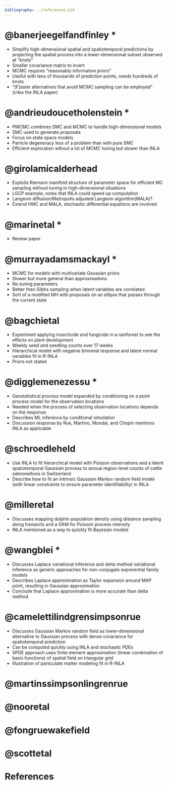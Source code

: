 ```yaml
---
bibliography: ../references.bib
---
```


# @banerjeegelfandfinley \*

- Simplify high-dimensional spatial and spatiotemporal predictions by projecting the spatial process into a lower-dimensional subset observed at "knots"
- Smaller covariance matrix to invert
- MCMC requires "reasonably informative priors"
- Useful with tens of thousands of prediction points, needs hundreds of knots
- "[F]aster alternatives that avoid MCMC sampling can be employed" (cites the INLA paper)


# @andrieudoucetholenstein \*

- PMCMC combines SMC and MCMC to handle high-dimensional models
- SMC used to generate proposals
- Focus on state space models
- Particle degeneracy less of a problem than with pure SMC
- Efficient exploration wthout a lot of MCMC tuning but slower than INLA


# @girolamicalderhead

- Exploits Riemann manifold structure of parameter space for efficient MC sampling without tuning in high-dimensional situations
- LGCP example, notes that INLA could speed up computation
- Langevin diffusion/Metropolis adjusted Langevin algorithm(MALA)?
- Extend HMC and MALA, stochastic differential equations are involved


# @marinetal \*

- Review paper


# @murrayadamsmackayl \*

- MCMC for models with multivariate Gaussian priors
- Slower but more general than approximations
- No tuning parameters
- Better than Gibbs sampling when latent variables are correlated
- Sort of a modified MH with proposals on an ellipse that passes through the current state


# @bagchietal

- Experiment applying insecticide and fungicide in a rainforest to see the effects on plant development
- Weekly seed and seedling counts over 17 weeks
- Hierarchical model with negative binomial response and latent normal variables fit in R-INLA
- Priors not stated

# @digglemenezessu \*

- Geostatistical process model expanded by conditioning on a point process model for the observation locations
- Needed when the process of selecting observation locations depends on the response
- Describes ML inference by conditional simulation
- Discussion response by Rue, Martino, Mondal, and Chopin mentions INLA as applicable


# @schroedleheld

- Use INLA to fit hierarchical model with Poisson observations and a latent spatiotemporal Gaussian process to annual region-level counts of cattle salmonellosis in Switzerland
- Describe how to fit an Intrinsic Gaussian Markov random field model (with linear constraints to ensure parameter identifiability) in INLA


# @milleretal

- Discusses mapping dolphin population density using distance sampling along transects and a GAM for Poisson process intensity
- INLA mentioned as a way to quickly fit Bayesian models


# @wangblei \*


- Discusses Laplace variational inference and delta method variational inference as generic approaches for non-conjugate exponential family models
- Describes Laplace approximation as Taylor expansion around MAP point, resulting in Gaussian approximation
- Conclude that Laplace approximation is more accurate than delta method


# @camelettilindgrensimpsonrue

- Discusses Gaussian Markov random field as lower-dimensional alternative to Gaussian process with dense covariance for spatiotemporal prediction
- Can be computed quickly using INLA and stochastic PDEs
- SPDE approach uses finite element approximation (linear combination of basis functions) of spatial field on triangular grid
- Illustration of particulate matter modeling fit in R-INLA


# @martinssimpsonlingrenrue

# @nooretal

# @fongruewakefield

# @scottetal

# References
